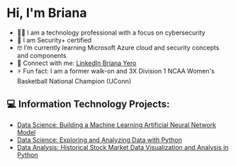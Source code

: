 <h1> Hi, I'm Briana </h1>

- 👩‍💻 I am a technology professional with a focus on cybersecurity
- 📜 I am Security+ certified
- 🤓 I’m currently learning Microsoft Azure cloud and security concepts and components
- 🤝 Connect with me: [LinkedIn Briana Yero](https://www.linkedin.com/in/briana-pulido-yero-517052105/)
- ⚡ Fun fact: I am a former walk-on and 3X Division 1 NCAA Women's Basketball National Champion (UConn)

<h2>💻 Information Technology Projects:</h2>

- [Data Science: Building a Machine Learning Artificial Neural Network Model](https://github.com/brianapulido/ML-ANN-Model-Project)
- [Data Science: Exploring and Analyzing Data with Python](https://github.com/brianapulido/Data-Analysis-Student-Study-Time-and-Grades)
- [Data Analysis: Historical Stock Market Data Visualization and Analysis in Python](https://github.com/brianapulido/Historical-Stock-Market-Data)

